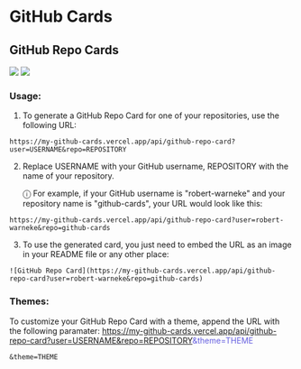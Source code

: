 # GitHub Cards


## GitHub Repo Cards

![](https://my-github-cards.vercel.app/api/github-repo-card?user=robert-warneke&repo=github-cards&theme=light)
![](https://my-github-cards.vercel.app/api/github-repo-card?user=robert-warneke&repo=github-cards&theme=dark)

### Usage:

1. To generate a GitHub Repo Card for one of your repositories, use the following URL:

```
https://my-github-cards.vercel.app/api/github-repo-card?user=USERNAME&repo=REPOSITORY
```

2. Replace USERNAME with your GitHub username, REPOSITORY with the name of your repository.

    ⓘ For example, if your GitHub username is "robert-warneke" and your repository name is "github-cards", your URL would look like this:

```
https://my-github-cards.vercel.app/api/github-repo-card?user=robert-warneke&repo=github-cards
```

3. To use the generated card, you just need to embed the URL as an image in your README file or any other place:

```
![GitHub Repo Card](https://my-github-cards.vercel.app/api/github-repo-card?user=robert-warneke&repo=github-cards)
```

### Themes:

To customize your GitHub Repo Card with a theme, append the URL with the following paramater:
https://my-github-cards.vercel.app/api/github-repo-card?user=USERNAME&repo=REPOSITORY<span style="color: #6660e0;">&theme=THEME</span>


```
&theme=THEME
```
